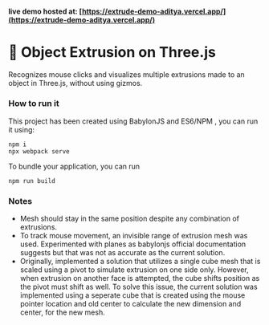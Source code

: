#### live demo hosted at: [https://extrude-demo-aditya.vercel.app/](https://extrude-demo-aditya.vercel.app/)

# 🚀 Object Extrusion on Three.js

Recognizes mouse clicks and visualizes multiple extrusions made to an object in Three.js, without using gizmos.

### How to run it
This project has been created using BabylonJS and ES6/NPM , you can run it using:

```
npm i
npx webpack serve
```
To bundle your application, you can run
```
npm run build
```

### Notes
- Mesh should stay in the same position despite any combination of extrusions.
- To track mouse movement, an invisible range of extrusion mesh was used. Experimented with planes as babylonjs official documentation suggests but that was not as accurate as the current solution.
- Originally, implemented a solution that utilizes a single cube mesh that is scaled using a pivot to simulate extrusion on one side only. However, when extrusion on another face is attempted, the cube shifts position as the pivot must shift as well. To solve this issue, the current solution was implemented using a seperate cube that is created using the mouse pointer location and old center to calculate the new dimension and center, for the new mesh.
